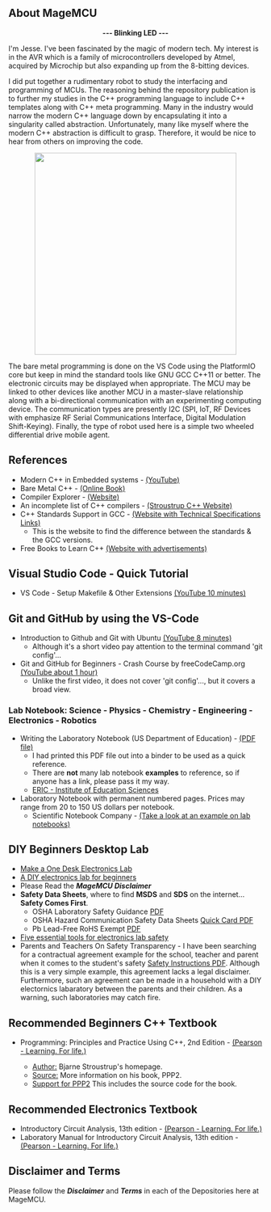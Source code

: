 ## About MageMCU

<p align="center">
	<strong>--- Blinking LED ---</strong>
</p>

I'm Jesse. I've been fascinated by the magic of modern tech. My interest is in the AVR which is a family of microcontrollers developed by Atmel, acquired by Microchip but also expanding up from the 8-bitting devices.

I did put together a rudimentary robot to study the interfacing and programming of MCUs. The reasoning behind the repository publication is to further my studies in the C++ programming language to include C++ templates along with C++ meta programming. Many in the industry would narrow the modern C++ language down by encapsulating it into a singularity called abstraction. Unfortunately, many like myself where the modern C++ abstraction is difficult to grasp. Therefore, it would be nice to hear from others on improving the code. 

<p align="center">
	<img src="https://user-images.githubusercontent.com/87388066/192183593-076dc5a1-4fb2-4893-b88e-f223ffb8636a.jpg" width="400" />
</p>

The bare metal programming is done on the VS Code using the PlatformIO core but keep in mind the standard tools like GNU GCC C++11 or better. The electronic circuits may be displayed when appropriate. The MCU may be linked to other devices like another MCU in a master-slave relationship along with a bi-directional communication with an experimenting computing device. The communication types are presently I2C (SPI, IoT, RF Devices with emphasize RF Serial Communications Interface, Digital Modulation Shift-Keying). Finally, the type of robot used here is a simple two wheeled differential drive mobile agent.

## References

- Modern C++ in Embedded systems - [(YouTube)](https://www.youtube.com/watch?v=1l2g2dAobXA)
- Bare Metal C++ - [(Online Book)](https://alex-robenko.gitbook.io/bare_metal_cpp/)
- Compiler Explorer - [(Website)](https://godbolt.org/)
- An incomplete list of C++ compilers - [(Stroustrup C++ Website)](https://stroustrup.com/compilers.html)
- C++ Standards Support in GCC - [(Website with Technical Specifications Links)](https://gcc.gnu.org/projects/cxx-status.html)
  - This is the website to find the difference between the standards & the GCC versions.
- Free Books to Learn C++ [(Website with advertisements)](https://www.linuxlinks.com/excellent-free-books-learn-c-plus-plus/)

## Visual Studio Code - Quick Tutorial

- VS Code - Setup Makefile & Other Extensions [(YouTube 10 minutes)](https://www.youtube.com/watch?v=whQQF4kVjPY)

## Git and GitHub by using the VS-Code

- Introduction to Github and Git with Ubuntu [(YouTube 8 minutes)](https://www.youtube.com/watch?v=_kAV059yZ_s)
  - Although it's a short video pay attention to the terminal command 'git config'...
- Git and GitHub for Beginners - Crash Course by freeCodeCamp.org [(YouTube about 1 hour)](https://www.youtube.com/watch?v=RGOj5yH7evk)
  - Unlike the first video, it does not cover 'git config'..., but it covers a broad view.

### Lab Notebook: Science - Physics - Chemistry - Engineering - Electronics - Robotics

- Writing the Laboratory Notebook (US Department of Education) - [(PDF file)](https://files.eric.ed.gov/fulltext/ED344734.pdf)
     - I had printed this PDF file out into a binder to be used as a quick reference.
     - There are **not** many lab notebook **examples** to reference, so if anyone has a link, please pass it my way.
     - [ERIC - Institute of Education Sciences](https://ed.gov) 
- Laboratory Notebook with permanent numbered pages. Prices may range from 20 to 150 US dollars per notebook.
   - Scientific Notebook Company - [(Take a look at an example on lab notebooks)](https://snco.com)

## DIY Beginners Desktop Lab

- [Make a One Desk Electronics Lab](https://www.instructables.com/Make-a-One-Desk-Electronics-Lab-in-a-Small-Place-f/)
- [A DIY electronics lab for beginners](https://thesmarthomejourney.com/2020/10/12/diy-electronics-lab-desk/)
- Please Read the ***MageMCU Disclaimer***
- **Safety Data Sheets**, where to find **MSDS** and **SDS** on the internet... **Safety Comes First**.
	- OSHA Laboratory Safety Guidance [PDF](https://www.osha.gov/sites/default/files/publications/OSHA3404laboratory-safety-guidance.pdf)
	- OSHA Hazard Communication Safety Data Sheets [Quick Card PDF](https://www.osha.gov/sites/default/files/publications/OSHA3493QuickCardSafetyDataSheet.pdf)
	- Pb Lead-Free RoHS Exempt [PDF](https://web.calce.umd.edu/lead-free/SMTAExemptMay8.pdf)
- [Five essential tools for electronics lab safety](https://www.arrow.com/en/research-and-events/articles/five-essential-safety-products-for-every-electronics-lab)
- Parents and Teachers On Safety Transparency - I have been searching for a contractual agreement example for the school, teacher and parent when it comes to the student's safety [Safety Instructions PDF](https://cs.wmich.edu/gupta/teaching/cs5950/fall2011/safety%20instructions%20from%20International%20University%20Bremen.pdf). Although this is a very simple example, this agreement lacks a legal disclaimer. Furthermore, such an agreement can be made in a household with a DIY electornics labaratory between the parents and their children. As a warning, such laboratories may catch fire.

## Recommended Beginners C++ Textbook

- Programming: Principles and Practice Using C++, 2nd Edition - [(Pearson - Learning. For life.)](https://www.pearson.com/us/higher-education/program/Stroustrup-Programming-Principles-and-Practice-Using-C-2nd-Edition/PGM270453.html)

	- [Author:](https://www.stroustrup.com/index.html) Bjarne Stroustrup's homepage.
	- [Source:](https://www.stroustrup.com/programming.html) More information on his book, PPP2.
	- [Support for PPP2](https://www.stroustrup.com/programming_support.html) This includes the source code for the book.

## Recommended Electronics Textbook

- Introductory Circuit Analysis, 13th edition - [(Pearson - Learning. For life.)](https://www.pearson.com/store/p/introductory-circuit-analysis/P100001202025/9780133923605)
- Laboratory Manual for Introductory Circuit Analysis, 13th edition - [(Pearson - Learning. For life.)](https://www.pearson.com/store/p/introductory-circuit-analysis/P100001202025/9780133923780?tab=overview)

## Disclaimer and Terms

Please follow the ***Disclaimer*** and ***Terms*** in each of the Depositories here at MageMCU.

